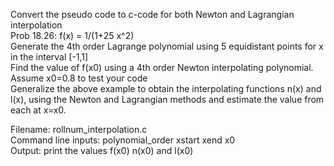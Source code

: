 Convert the pseudo code to c-code for both Newton and Lagrangian interpolation  
Prob 18.26: f(x) = 1/(1+25 x^2)  
Generate the 4th order Lagrange polynomial using 5 equidistant points for x in the interval [-1,1]  
Find the value of f(x0) using a 4th order Newton interpolating polynomial. Assume x0=0.8 to test your code  
Generalize the above example to obtain the interpolating functions n(x) and l(x), using the Newton and Lagrangian methods and estimate the value from each at x=x0.  
  
Filename: rollnum_interpolation.c  
Command line inputs: polynomial_order xstart xend x0  
Output: print the values f(x0) n(x0) and l(x0)  
